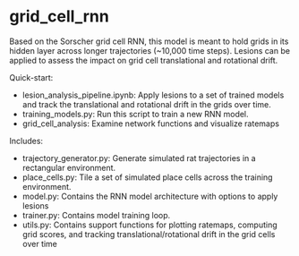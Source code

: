 # grid_cell_rnn
Based on the Sorscher grid cell RNN, this model is meant to hold grids in its hidden layer across longer trajectories (~10,000 time steps). Lesions can be applied to assess the impact on grid cell translational and rotational drift.

Quick-start:
* lesion_analysis_pipeline.ipynb: Apply lesions to a set of trained models and track the translational and rotational drift in the grids over time.
* training_models.py: Run this script to train a new RNN model.
* grid_cell_analysis: Examine network functions and visualize ratemaps

Includes:
* trajectory_generator.py: Generate simulated rat trajectories in a rectangular environment.
* place_cells.py: Tile a set of simulated place cells across the training environment.
* model.py: Contains the RNN model architecture with options to apply lesions
* trainer.py: Contains model training loop.
* utils.py: Contains support functions for plotting ratemaps, computing grid scores, and tracking translational/rotational drift in the grid cells over time
